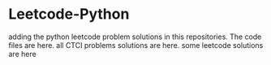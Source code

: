 # Leetcode-Python
adding the python leetcode problem solutions in this repositories. 
The code files are here.
all CTCI problems solutions are here.
some leetcode solutions are here































































































































































































































































































































































































































































































































































































































































































































































































